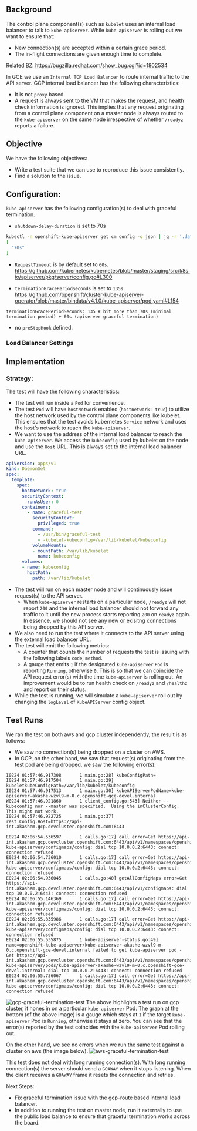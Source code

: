 ## Background
The control plane component(s) such as `kubelet` uses an internal load balancer to talk to `kube-apiserver`. While `kube-apiserver` is rolling out we want to ensure that:
* New connection(s) are accepted within a certain grace period.
* The in-flight connections are given enough time to complete. 
 
Related BZ: https://bugzilla.redhat.com/show_bug.cgi?id=1802534

In GCE we use an `Internal TCP Load Balancer` to route internal traffic to the API server. GCP internal load balancer has the following characteristics:
* It is not `proxy` based.
* A request is always sent to the VM that makes the request, and health check information is ignored. This implies that any request originating from a control plane component on a master node is always routed to the `kube-apiserver` on the same node irrespective of whether `/readyz` reports a failure.

## Objective
We have the following objectives:
* Write a test suite that we can use to reproduce this issue consistently.
* Find a solution to the issue.

## Configuration:
`kube-apiserver` has the following configuration(s) to deal with graceful termination.
* `shutdown-delay-duration` is set to 70s
```bash
kubectl -n openshift-kube-apiserver get cm config -o json | jq -r '.data."config.yaml"' | jq '.apiServerArguments."shutdown-delay-duration"'
[
  "70s"
]
```

* `RequestTimeout` is by default set to `60s`.
https://github.com/kubernetes/kubernetes/blob/master/staging/src/k8s.io/apiserver/pkg/server/config.go#L300

* `terminationGracePeriodSeconds` is set to `135s`.
https://github.com/openshift/cluster-kube-apiserver-operator/blob/master/bindata/v4.1.0/kube-apiserver/pod.yaml#L154
```
terminationGracePeriodSeconds: 135 # bit more than 70s (minimal termination period) + 60s (apiserver graceful termination)
```

* no `preStopHook` defined.

### Load Balancer Settings


## Implementation

### Strategy:
The test will have the following characteristics:
* The test will run inside a `Pod` for convenience.
* The test `Pod` will have `hostNetwork` enabled (`hostnetwork: true`) to utilize the host network used by the control plane components like kubelet. This ensures that the test avoids kubernetes `Service` network and uses the host's network to reach the `kube-apiserver`. 
* We want to use the address of the internal load balancer to reach the `kube-apiserver`. We access the `kubeconfig` used by kubelet on the node and use the `Host` URL. This is always set to the internal load balancer URL.
```yaml
apiVersion: apps/v1
kind: DaemonSet
spec:
  template:
    spec:
      hostNetwork: true
      securityContext:
        runAsUser: 0
      containers:
        - name: graceful-test
          securityContext:
            privileged: true
          command:
            - /usr/bin/graceful-test
            - -kubelet-kubeconfig=/var/lib/kubelet/kubeconfig
          volumeMounts:
          - mountPath: /var/lib/kubelet
            name: kubeconfig
      volumes:
      - name: kubeconfig
        hostPath:
          path: /var/lib/kubelet
```
* The test will run on each master node and will continuously issue request(s) to the API server.
    * When `kube-apiserver` restarts on a particular node, `/readyz` will not report `200` and the internal load balancer should not forward any traffic to it until the new process starts reporting `200` on `readyz` again. In essence, we should not see any new or exisitng connections being dropped by this API server.
* We also need to run the test where it connects to the API server using the external load balancer URL.     
* The test will emit the following metrics:
    * A counter that counts the number of requests the test is issuing with the following labels `code`, `method`.
    * A gauge that emits `1` if the designated `kube-apiserver` `Pod` is reporting `Running`, otherwise `0`. This is so that we can coincide the API request error(s) with the time `kube-apiserver` is rolling out. An improvement would be to run health check on `/readyz` and `/healthz` and report on their status. 
* While the test is running, we will simulate a `kube-apiserver` roll out by changing the `logLevel` of `KubeAPIServer` config object.

## Test Runs
We ran the test on both aws and gcp cluster independently, the result is as follows:
* We saw no connection(s) being dropped on a cluster on AWS.
* In GCP, on the other hand, we saw that request(s) originating from the test pod are being dropped, we saw the following error(s):
```
I0224 01:57:46.917308       1 main.go:28] kubeConfigPath=
I0224 01:57:46.917504       1 main.go:29] kubeletkubeConfigPath=/var/lib/kubelet/kubeconfig
I0224 01:57:46.917513       1 main.go:30] kubeAPIServerPodName=kube-apiserver-akashe-wzvl9-m-0.c.openshift-gce-devel.internal
W0224 01:57:46.921860       1 client_config.go:543] Neither --kubeconfig nor --master was specified.  Using the inClusterConfig.  This might not work.
I0224 01:57:46.922725       1 main.go:37] rest.Config.Host=https://api-int.akashem.gcp.devcluster.openshift.com:6443

E0224 02:06:54.536597       1 calls.go:17] call error=Get https://api-int.akashem.gcp.devcluster.openshift.com:6443/api/v1/namespaces/openshift-kube-apiserver/configmaps/config: dial tcp 10.0.0.2:6443: connect: connection refused
E0224 02:06:54.736010       1 calls.go:17] call error=Get https://api-int.akashem.gcp.devcluster.openshift.com:6443/api/v1/namespaces/openshift-kube-apiserver/configmaps/config: dial tcp 10.0.0.2:6443: connect: connection refused
E0224 02:06:54.936045       1 calls.go:40] getAllConfigMaps error=Get https://api-int.akashem.gcp.devcluster.openshift.com:6443/api/v1/configmaps: dial tcp 10.0.0.2:6443: connect: connection refused
E0224 02:06:55.146369       1 calls.go:17] call error=Get https://api-int.akashem.gcp.devcluster.openshift.com:6443/api/v1/namespaces/openshift-kube-apiserver/configmaps/config: dial tcp 10.0.0.2:6443: connect: connection refused
E0224 02:06:55.335986       1 calls.go:17] call error=Get https://api-int.akashem.gcp.devcluster.openshift.com:6443/api/v1/namespaces/openshift-kube-apiserver/configmaps/config: dial tcp 10.0.0.2:6443: connect: connection refused
E0224 02:06:55.535875       1 kube-apiserver-status.go:49] name=openshift-kube-apiserver/kube-apiserver-akashe-wzvl9-m-0.c.openshift-gce-devel.internal failed to get kube-apiserver pod - Get https://api-int.akashem.gcp.devcluster.openshift.com:6443/api/v1/namespaces/openshift-kube-apiserver/pods/kube-apiserver-akashe-wzvl9-m-0.c.openshift-gce-devel.internal: dial tcp 10.0.0.2:6443: connect: connection refused
E0224 02:06:55.736067       1 calls.go:17] call error=Get https://api-int.akashem.gcp.devcluster.openshift.com:6443/api/v1/namespaces/openshift-kube-apiserver/configmaps/config: dial tcp 10.0.0.2:6443: connect: connection refused
```
![gcp-graceful-termination-test](gcp-graceful-termination-test.png)
The above highlights a test run on gcp cluster, it hones in on a particular `kube-apiserver` Pod. The graph at the bottom (of the above image) is a gauge which stays at `1` if the target `kube-apiserver` Pod is `Running`, otherwise it stays at zero. You can see that the error(s) reported by the test coincides with the `kube-apiserver` Pod rolling out.

On the other hand, we see no errors when we run the same test against a cluster on aws (the image below).
![aws-graceful-termination-test](aws-graceful-termination-test.png)

This test does not deal with long running connection(s). With long running connection(s) the server should send a `GOAWAY` when it stops listening. When the client receives a `GOAWAY` frame it resets the connection and retries.  

Next Steps:
* Fix graceful termination issue with the gcp-route based internal load balancer.
* In addition to running the test on master node, run it externally to use the public load balance to ensure that graceful termination works across the board.
